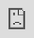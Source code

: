 ```yaml
---
layout: HackTheBox
title:  "HackTheBox - Kernel Adventures: Part 1"
date:   2021-03-10 18:00:00 +0000
categories: Challenge Walkthrough HackTheBox
---
```

<p style="font-family:arial;">HackTheBox - Kernel Adventures: Part 1<br><br>
</p>
<iframe src="https://drive.google.com/file/d/1AcQoPCravD1gRQqNgztvgPiK7kcr-1Gd/preview" style="position:fixed; top:0px; left:0px; bottom:0px; right:0px; width:100%; height:100%; border:none; margin:0; padding:0; overflow:hidden; z-index:999999;"></iframe>
